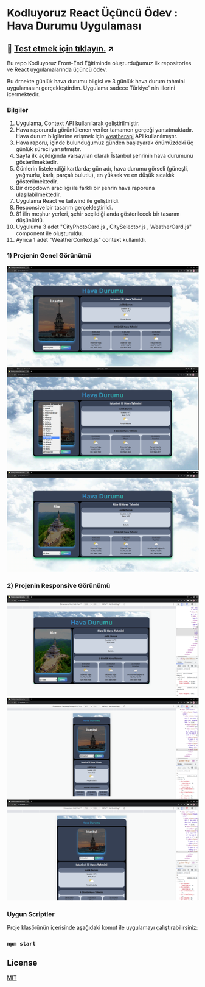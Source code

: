 # Kodluyoruz React Üçüncü Ödev : Hava Durumu Uygulaması
## :red_circle: [Test etmek için tıklayın.](https://rdvngrsy-weatherapp.netlify.app/) ↗

Bu repo Kodluyoruz Front-End Eğitiminde oluşturduğumuz ilk repositories ve React uygulamalarında üçüncü ödev.

Bu örnekte günlük hava durumu bilgisi ve 3 günlük hava durum tahmini uygulamasını gerçekleştirdim. Uygulama sadece Türkiye' nin illerini içermektedir.

### Bilgiler

1. Uygulama, Context API kullanılarak geliştirilmiştir.
2. Hava raporunda görüntülenen veriler tamamen gerçeği yansıtmaktadır. Hava durum bilgilerine erişmek için [weatherapi](https://www.weatherapi.com/ "WeatherApi Homepage") API kullanılmıştır.
3. Hava raporu, içinde bulunduğumuz günden başlayarak önümüzdeki üç günlük süreci yansıtmıştır.
4. Sayfa ilk açıldığında varsayılan olarak İstanbul şehrinin hava durumunu gösterilmektedir.
5. Günlerin listelendiği kartlarda; gün adı, hava durumu görseli (güneşli, yağmurlu, karlı, parçalı bulutlu), en yüksek ve en düşük sıcaklık gösterilmektedir.
6. Bir dropdown aracılığı ile farklı bir şehrin hava raporuna ulaşılabilmektedir.
7. Uygulama React ve tailwind ile geliştirildi.
8. Responsive bir tasarım gerçekleştirildi.
9. 81 ilin meşhur yerleri, şehir seçildiği anda gösterilecek bir tasarım düşünüldü.
10. Uyguluma 3 adet "CityPhotoCard.js , CitySelector.js , WeatherCard.js" component ile oluşturuldu.
11. Ayrıca 1 adet "WeatherContext.js" context kullanıldı.

### 1) Projenin Genel Görünümü

![github](./src/assets/genel_gorunum.png)
![github](./src/assets/dropdown.png)
![github](./src/assets/farkli_sehir.png)
### 2) Projenin Responsive Görünümü
![github](./src/assets/responsive_1.png)
![github](./src/assets/responsive_2.png)
![github](./src/assets/responsive_3.png)


### Uygun Scriptler

Proje klasörünün içerisinde aşağıdaki komut ile uygulamayı çalıştırabilirsiniz:

### `npm start`

## License

[MIT](https://choosealicense.com/licenses/mit/)
